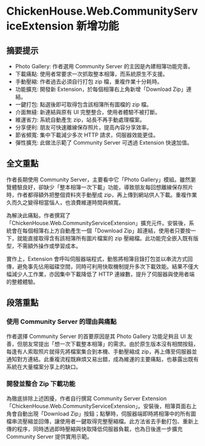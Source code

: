 # ChickenHouse.Web.CommunityServiceExtension 新增功能

## 摘要提示
- Photo Gallery: 作者選用 Community Server 的主因是內建相簿功能完善。
- 下載痛點: 使用者常要求一次抓取整本相簿，而系統原生不支援。
- 手動壓縮: 作者過去必須自行打包 zip 檔，重複作業十分耗時。
- 功能擴充: 開發新 Extension，於每個相簿右上角新增「Download Zip」連結。
- 一鍵打包: 點選後即可取得包含該相簿所有圖檔的 zip 檔。
- 介面無縫: 新連結與原有 UI 完整整合，使用者體驗不被打斷。
- 維運省力: 系統自動產生 zip，站長不再手動處理檔案。
- 分享便利: 朋友可快速離線保存照片，提高內容分享效率。
- 節省頻寬: 集中下載減少多次 HTTP 請求，伺服器效能更佳。
- 彈性擴充: 此做法示範了 Community Server 可透過 Extension 快速加值。

## 全文重點
作者長期使用 Community Server，主要看中它「Photo Gallery」模組。雖然瀏覽體驗良好，卻缺少「整本相簿一次下載」功能，導致朋友每回想離線保存照片時，作者都得額外把整個資料夾手動壓成 zip，再上傳到網站供人下載。重複作業久而久之變得相當惱人，也浪費維運時間與頻寬。

為解決此痛點，作者撰寫了「ChickenHouse.Web.CommunityServiceExtension」擴充元件。安裝後，系統會在每個相簿右上方自動產生一個「Download Zip」超連結，使用者只要按一下，就能直接取得含有該相簿所有圖片檔案的 zip 壓縮檔。此功能完全嵌入既有版型，不需額外操作或學習成本。

實作上，Extension 會呼叫伺服器端程式，動態將相簿目錄打包並以串流方式回傳，避免事先佔用磁碟空間，同時可利用快取機制提升多次下載效能。結果不僅大幅減少人工作業，亦因集中下載降低了 HTTP 連線數，提升了伺服器與使用者端的整體體驗。

## 段落重點
### 使用 Community Server 的理由與痛點
作者選擇 Community Server 的首要原因是其 Photo Gallery 功能足夠且 UI 友善，但朋友常提出「想一次下載整本相簿」的需求。由於原生版本沒有相關按鈕，每逢有人索取照片就得先將檔案集合到本機、手動壓縮成 zip，再上傳至伺服器並通知對方連結。此重複流程既麻煩又易出錯，成為維運的主要痛點，也暴露出既有系統在大量檔案分享上的缺口。

### 開發並整合 Zip 下載功能
為徹底排除上述困擾，作者自行撰寫 Community Server Extension「ChickenHouse.Web.CommunityServiceExtension」。安裝後，相簿頁面右上角會自動出現「Download Zip」按鈕；點擊時，伺服器端即時將相簿中的所有圖檔串流壓縮並回傳，讓使用者一鍵取得完整壓縮檔。此方法省去手動打包、重新上傳的程序，同時透過即時壓縮與快取降低伺服器負載，也為日後進一步擴充 Community Server 提供實用示範。